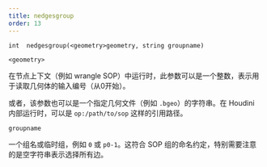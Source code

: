 ```yaml
---
title: nedgesgroup
order: 13
---
```

`int  nedgesgroup(<geometry>geometry, string groupname)`

`<geometry>`

在节点上下文（例如 wrangle SOP）中运行时，此参数可以是一个整数，表示用于读取几何体的输入编号（从0开始）。

或者，该参数也可以是一个指定几何文件（例如 `.bgeo`）的字符串。在 Houdini 内部运行时，可以是 `op:/path/to/sop` 这样的引用路径。

`groupname`

一个组名或临时组，例如 `0` 或 `p0-1`。这符合 SOP 组的命名约定，特别需要注意的是空字符串表示选择所有边。
